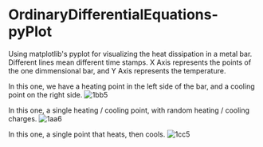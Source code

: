 # OrdinaryDifferentialEquations-pyPlot

Using matplotlib's pyplot for visualizing the heat dissipation in a metal bar. Different lines mean different time stamps. X Axis represents the points of the one dimmensional bar, and Y Axis represents the temperature.

In this one, we have a heating point in the left side of the bar, and a cooling point on the right side.
![1bb5](https://github.com/vitorCamarotto/OrdinaryDifferentialEquations-pyPlot/assets/92797837/4b129efd-5879-48ce-bd70-676df100469e)

In this one, a single heating / cooling point, with random heating / cooling charges.
![1aa6](https://github.com/vitorCamarotto/OrdinaryDifferentialEquations-pyPlot/assets/92797837/a9a542aa-43cc-46fa-89f7-f4e2df85c436)

In this one, a single point that heats, then cools.
![1cc5](https://github.com/vitorCamarotto/OrdinaryDifferentialEquations-pyPlot/assets/92797837/dda536dd-1015-4dbd-83ff-757c24d5097e)

